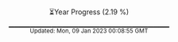 <p align="center">
⏳Year Progress (2.19 %) <br>
▁▁▁▁▁▁▁▁▁▁▁▁▁▁▁▁▁▁▁▁▁▁▁▁▁▁▁▁▁▁ <br>
<sub>Updated: Mon, 09 Jan 2023 00:08:55 GMT</sub>
</p>

